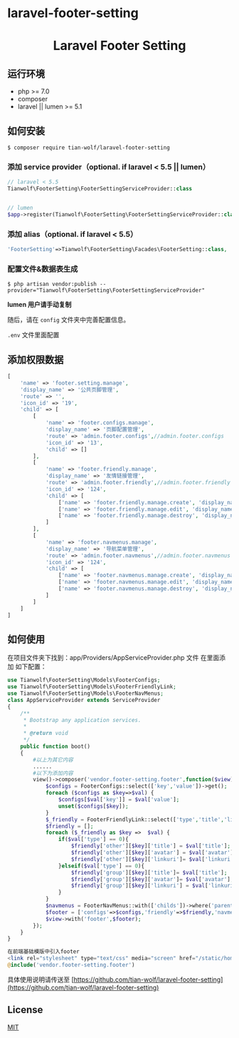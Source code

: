 # laravel-footer-setting

<h1 align="center">Laravel Footer Setting</h1>

<p align="center"></p>

## 运行环境

- php >= 7.0
- composer
- laravel || lumen >= 5.1

## 如何安装

```Shell
$ composer require tian-wolf/laravel-footer-setting
```

### 添加 service provider（optional. if laravel < 5.5 || lumen）

```PHP
// laravel < 5.5
Tianwolf\FooterSetting\FooterSettingServiceProvider::class


// lumen
$app->register(Tianwolf\FooterSetting\FooterSettingServiceProvider::class);
```

### 添加 alias（optional. if laravel < 5.5）

```PHP
'FooterSetting'=>Tianwolf\FooterSetting\Facades\FooterSetting::class,
```

### 配置文件&数据表生成

```Shell
$ php artisan vendor:publish --provider="Tianwolf\FooterSetting\FooterSettingServiceProvider" 
```

**lumen 用户请手动复制**

随后，请在 `config` 文件夹中完善配置信息。

`.env` 文件里面配置

## 添加权限数据

```PHP
[
    'name' => 'footer.setting.manage',
    'display_name' => '公共页脚管理',
    'route' => '',
    'icon_id' => '19',
    'child' => [
        [
            'name' => 'footer.configs.manage',
            'display_name' => '页脚配置管理',
            'route' => 'admin.footer.configs',//admin.footer.configs
            'icon_id' => '13',
            'child' => []
        ],
        [
            'name' => 'footer.friendly.manage',
            'display_name' => '友情链接管理',
            'route' => 'admin.footer.friendly',//admin.footer.friendly
            'icon_id' => '124',
            'child' => [
                ['name' => 'footer.friendly.manage.create', 'display_name' => '创建友情链接', 'route' => 'admin.footer.friendly.create'],
                ['name' => 'footer.friendly.manage.edit', 'display_name' => '编辑友情链接', 'route' => 'admin.footer.friendly.edit'],
                ['name' => 'footer.friendly.manage.destroy', 'display_name' => '删除友情链接', 'route' => 'admin.footer.friendly.destroy'],
            ]
        ],
        [
            'name' => 'footer.navmenus.manage',
            'display_name' => '导航菜单管理',
            'route' => 'admin.footer.navmenus',//admin.footer.navmenus
            'icon_id' => '124',
            'child' => [
                ['name' => 'footer.navmenus.manage.create', 'display_name' => '创建导航菜单', 'route' => 'admin.footer.navmenus.create'],
                ['name' => 'footer.navmenus.manage.edit', 'display_name' => '编辑导航菜单', 'route' => 'admin.footer.navmenus.edit'],
                ['name' => 'footer.navmenus.manage.destroy', 'display_name' => '删除导航菜单', 'route' => 'admin.footer.navmenus.destroy'],
            ]
        ]
    ]
]
```
## 如何使用
在项目文件夹下找到：app/Providers/AppServiceProvider.php 文件 在里面添加 如下配置：
```PHP
use Tianwolf\FooterSetting\Models\FooterConfigs;
use Tianwolf\FooterSetting\Models\FooterFriendlyLink;
use Tianwolf\FooterSetting\Models\FooterNavMenus;
class AppServiceProvider extends ServiceProvider
{
    /**
     * Bootstrap any application services.
     *
     * @return void
     */
    public function boot()
    {
        #以上为其它内容
        ......
        #以下为添加内容
        view()->composer('vendor.footer-setting.footer',function($view){
            $configs = FooterConfigs::select(['key','value'])->get();
            foreach ($configs as $key=>$val) {
                $configs[$val['key']] = $val['value'];
                unset($configs[$key]);
            }
            $_friendly = FooterFriendlyLink::select(['type','title','linkuri','avatar'])->orderBy('sortnum','ASC')->get();
            $friendly = [];
            foreach ($_friendly as $key =>  $val) {
                if($val['type'] == 0){
                    $friendly['other'][$key]['title'] = $val['title'];
                    $friendly['other'][$key]['avatar'] = $val['avatar'];
                    $friendly['other'][$key]['linkuri']= $val['linkuri'];
                }elseif($val['type'] == 0){
                    $friendly['group'][$key]['title']= $val['title'];
                    $friendly['group'][$key]['avatar']= $val['avatar'];
                    $friendly['group'][$key]['linkuri'] = $val['linkuri'];
                }
            }
            $navmenus = FooterNavMenus::with(['childs'])->where('parent_id',0)->get();
            $footer = ['configs'=>$configs,'friendly'=>$friendly,'navmenus'=>$navmenus];
            $view->with('footer',$footer);
        });
    }
}

在前端基础模版中引入footer
<link rel="stylesheet" type="text/css" media="screen" href="/static/home/vender/footer-setting/footer.css" />
@include('vendor.footer-setting.footer')
```


具体使用说明请传送至 [https://github.com/tian-wolf/laravel-footer-setting](https://github.com/tian-wolf/laravel-footer-setting)

## License
      
[MIT](https://github.com/tian-wolf/laravel-footer-setting/blob/master/LICENSE)
